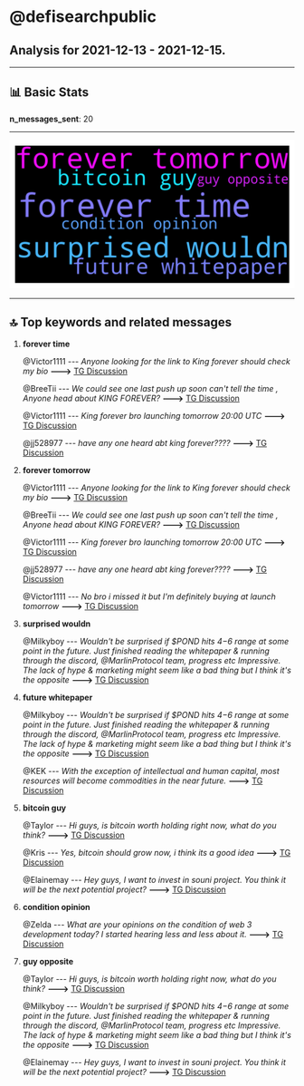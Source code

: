 # **@defisearchpublic**
 ## Analysis for **2021-12-13** - **2021-12-15**.

---

## 📊 **Basic Stats**

**n_messages_sent**: 20

---
![wordcloud](defisearchpublic_2Days_wordcloud.png)

---


## 🔝 **Top keywords and related messages**

1. **forever time**

    @Victor1111 --- *Anyone looking for the link to King forever should check my bio* **--->** [TG Discussion](https://t.me/defisearchpublic/240278)

    @BreeTii --- *We could see one last push up soon can't tell the time ,  Anyone head about KING FOREVER?* **--->** [TG Discussion](https://t.me/defisearchpublic/240253)

    @Victor1111 --- *King forever bro launching tomorrow 20:00 UTC* **--->** [TG Discussion](https://t.me/defisearchpublic/240255)

    @jj528977 --- *have any one heard abt king forever????* **--->** [TG Discussion](https://t.me/defisearchpublic/240251)

2. **forever tomorrow**

    @Victor1111 --- *Anyone looking for the link to King forever should check my bio* **--->** [TG Discussion](https://t.me/defisearchpublic/240278)

    @BreeTii --- *We could see one last push up soon can't tell the time ,  Anyone head about KING FOREVER?* **--->** [TG Discussion](https://t.me/defisearchpublic/240253)

    @Victor1111 --- *King forever bro launching tomorrow 20:00 UTC* **--->** [TG Discussion](https://t.me/defisearchpublic/240255)

    @jj528977 --- *have any one heard abt king forever????* **--->** [TG Discussion](https://t.me/defisearchpublic/240251)

    @Victor1111 --- *No bro i missed it but I'm definitely buying at launch tomorrow* **--->** [TG Discussion](https://t.me/defisearchpublic/240261)

3. **surprised wouldn**

    @Milkyboy --- *Wouldn't be surprised if $POND hits $4-$6 range at some point in the future.  Just finished reading the whitepaper & running through the discord, @MarlinProtocol team, progress etc Impressive.  The lack of hype & marketing might seem like a bad thing but I think it's the opposite* **--->** [TG Discussion](https://t.me/defisearchpublic/240201)

4. **future whitepaper**

    @Milkyboy --- *Wouldn't be surprised if $POND hits $4-$6 range at some point in the future.  Just finished reading the whitepaper & running through the discord, @MarlinProtocol team, progress etc Impressive.  The lack of hype & marketing might seem like a bad thing but I think it's the opposite* **--->** [TG Discussion](https://t.me/defisearchpublic/240201)

    @KEK --- *With the exception of intellectual and human capital, most resources will become commodities in the near future.* **--->** [TG Discussion](https://t.me/defisearchpublic/240165)

5. **bitcoin guy**

    @Taylor --- *Hi guys, is bitcoin worth holding right now, what do you think?* **--->** [TG Discussion](https://t.me/defisearchpublic/240212)

    @Kris --- *Yes, bitcoin should grow now, i think its a good idea* **--->** [TG Discussion](https://t.me/defisearchpublic/240213)

    @Elainemay --- *Hey guys, I want to invest in souni project. You think it will be the next potential project?* **--->** [TG Discussion](https://t.me/defisearchpublic/240168)

6. **condition opinion**

    @Zelda --- *What are your opinions on the condition of web 3 development today? I started hearing less and less about it.* **--->** [TG Discussion](https://t.me/defisearchpublic/240193)

7. **guy opposite**

    @Taylor --- *Hi guys, is bitcoin worth holding right now, what do you think?* **--->** [TG Discussion](https://t.me/defisearchpublic/240212)

    @Milkyboy --- *Wouldn't be surprised if $POND hits $4-$6 range at some point in the future.  Just finished reading the whitepaper & running through the discord, @MarlinProtocol team, progress etc Impressive.  The lack of hype & marketing might seem like a bad thing but I think it's the opposite* **--->** [TG Discussion](https://t.me/defisearchpublic/240201)

    @Elainemay --- *Hey guys, I want to invest in souni project. You think it will be the next potential project?* **--->** [TG Discussion](https://t.me/defisearchpublic/240168)

